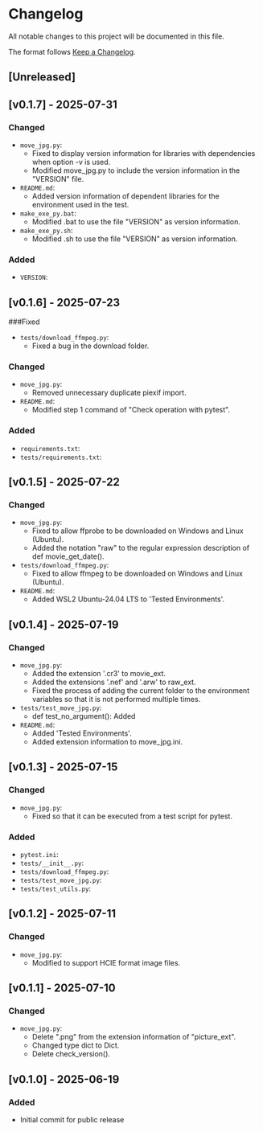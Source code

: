 # Changelog

All notable changes to this project will be documented in this file.

The format follows [Keep a Changelog](https://keepachangelog.com/en/1.0.0/).

## [Unreleased]

## [v0.1.7] - 2025-07-31
### Changed
- `move_jpg.py`: 
  - Fixed to display version information for libraries with dependencies when option -v is used.
  - Modified move_jpg.py to include the version information in the "VERSION" file.
- `README.md`: 
  - Added version information of dependent libraries for the environment used in the test.
- `make_exe_py.bat`: 
  - Modified .bat to use the file "VERSION" as version information.
- `make_exe_py.sh`: 
  - Modified .sh to use the file "VERSION" as version information.
### Added
- `VERSION`: 

## [v0.1.6] - 2025-07-23
###Fixed
- `tests/download_ffmpeg.py`: 
  - Fixed a bug in the download folder.
### Changed
- `move_jpg.py`: 
  - Removed unnecessary duplicate piexif import.
- `README.md`: 
  - Modified step 1 command of "Check operation with pytest".
### Added
- `requirements.txt`: 
- `tests/requirements.txt`: 

## [v0.1.5] - 2025-07-22
### Changed
- `move_jpg.py`: 
  - Fixed to allow ffprobe to be downloaded on Windows and Linux (Ubuntu).
  - Added the notation "raw" to the regular expression description of def movie_get_date().
- `tests/download_ffmpeg.py`: 
  - Fixed to allow ffmpeg to be downloaded on Windows and Linux (Ubuntu).
- `README.md`: 
  - Added WSL2 Ubuntu-24.04 LTS to 'Tested Environments'.

## [v0.1.4] - 2025-07-19
### Changed
- `move_jpg.py`: 
  - Added the extension '.cr3' to movie_ext.
  - Added the extensions '.nef' and '.arw' to raw_ext.
  - Fixed the process of adding the current folder to the environment variables so that it is not performed multiple times.
- `tests/test_move_jpg.py`: 
  - def test_no_argument(): Added
- `README.md`: 
  - Added 'Tested Environments'.
  - Added extension information to move_jpg.ini.

## [v0.1.3] - 2025-07-15
### Changed
- `move_jpg.py`: 
  - Fixed so that it can be executed from a test script for pytest.
### Added
- `pytest.ini`: 
- `tests/__init__.py`: 
- `tests/download_ffmpeg.py`: 
- `tests/test_move_jpg.py`: 
- `tests/test_utils.py`: 

## [v0.1.2] - 2025-07-11
### Changed
- `move_jpg.py`: 
  - Modified to support HCIE format image files.

## [v0.1.1] - 2025-07-10
### Changed
- `move_jpg.py`: 
  - Delete ".png" from the extension information of "picture_ext".
  - Changed type dict to Dict.
  - Delete check_version().

## [v0.1.0] - 2025-06-19
### Added
- Initial commit for public release
